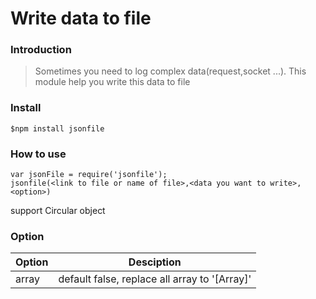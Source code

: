 # Write data to file

### Introduction

>Sometimes you need to log complex data(request,socket ...). This module help you write this data to file

### Install

```
$npm install jsonfile
```

### How to use

```
var jsonFile = require('jsonfile');
jsonfile(<link to file or name of file>,<data you want to write>,<option>)

```
support Circular object

### Option

| Option  | Desciption |
| ------------- | ------------- |
| array | default false, replace all array to '[Array]' |